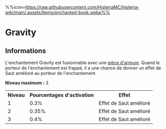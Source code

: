 %%icon=https://raw.githubusercontent.com/HisteriaMC/histeria-wiki/main/.assets/items/enchanted-book.webp%%
# Gravity

## Informations
L'enchantement Gravity est fusionnable avec une [pièce d'armure](https://histeria.fr/wiki/armures).
Quand le porteur de l'enchantement est frappé, il a une chance de donner un effet de Saut amélioré au porteur de l'enchantement.

**Niveau maximum :** 3

<table>
  <tr>
    <th>Niveau</th>
    <th>Pourcentages d'activation</th>
    <th>Effet</th>
  </tr>
  <tr>
    <td>1</td>
    <td>0.3%</td>
    <td>Effet de Saut amélioré</td>
  </tr>
  <tr>
    <td>2</td>
    <td>0.35%</td>
    <td>Effet de Saut amélioré</td>
  </tr>
  <tr>
    <td>3</td>
    <td>0.4%</td>
    <td>Effet de Saut amélioré</td>
</table>